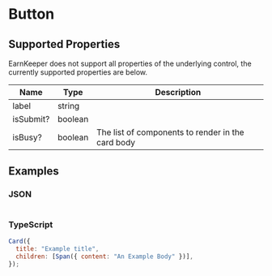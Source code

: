 # Button

## Supported Properties

EarnKeeper does not support all properties of the underlying control, the currently supported properties are below.

| Name      | Type    | Description                                       |
| --------- | ------- | ------------------------------------------------- |
| label     | string  |                                                   |
| isSubmit? | boolean |                                                   |
| isBusy?   | boolean | The list of components to render in the card body |

## Examples

### JSON

```json
```

### TypeScript

```javascript
Card({
  title: "Example title",
  children: [Span({ content: "An Example Body" })],
});
```

